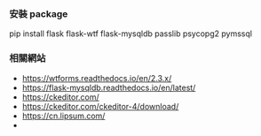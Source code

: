 
### 安裝 package
pip install flask flask-wtf flask-mysqldb passlib psycopg2 pymssql 

### 相關網站
-   https://wtforms.readthedocs.io/en/2.3.x/
-   https://flask-mysqldb.readthedocs.io/en/latest/
-   https://ckeditor.com/
-   https://ckeditor.com/ckeditor-4/download/
-   https://cn.lipsum.com/
-   
